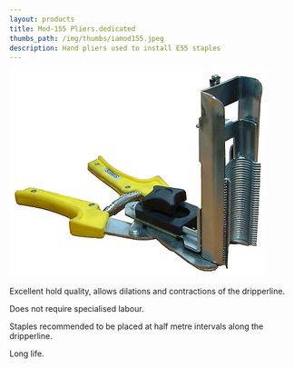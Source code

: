 ```yaml
---
layout: products
title: Mod-155 Pliers.dedicated
thumbs_path: /img/thumbs/iamod155.jpeg
description: Hand pliers used to install E55 staples
---
```


![A set of Mod-140 Pliers.](/img/large/Mod150.jpeg)

Excellent hold quality, allows dilations and contractions of the dripperline.

Does not require specialised labour.

Staples recommended to be placed at half metre intervals along the dripperline.

Long life.